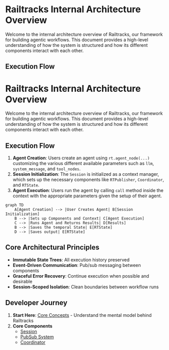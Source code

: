 # Railtracks Internal Architecture Overview

Welcome to the internal architecture overview of Railtracks, our framework for building agentic workflows. This document provides a high-level understanding of how the system is structured and how its different components interact with each other.

## Execution Flow
# Railtracks Internal Architecture Overview

Welcome to the internal architecture overview of Railtracks, our framework for building agentic workflows. This document provides a high-level understanding of how the system is structured and how its different components interact with each other.

## Execution Flow

1. **Agent Creation**: Users create an agent using `rt.agent_node(...)` customizing the various different available parameters such as `llm`, `system_message`, and `tool_nodes`. 
2. **Session Initialization**: The `Session` is initialized as a context manager, which sets up the necessary components like `RTPublisher`, `Coordinator`, and `RTState`.
3. **Agent Execution**: Users run the agent by calling `call` method inside the context with the appropriate parameters given the setup of their agent.

```mermaid
graph TD
    A[Agent Creation] --> |User Creates Agent| B[Session Initialization]
    B --> |Sets up Components and Context| C[Agent Execution]
    C --> |Runs Agent and Returns Results| D[Results]
    B --> |Saves the temporal State| E[RTState]
    D --> |Saves output| E[RTState]
```

## Core Architectural Principles
- **Immutable State Trees**: All execution history preserved
- **Event-Driven Communication**: Pub/sub messaging between components  
- **Graceful Error Recovery**: Continue execution when possible and desirable
- **Session-Scoped Isolation**: Clean boundaries between workflow runs

## Developer Journey

1. **Start Here**: [Core Concepts](concepts.md) - Understand the mental model behind Railtracks
2. **Core Components**
    - [Session](session.md)
    - [PubSub System](pubsub.md)
    - [Coordinator](coordinator.md)